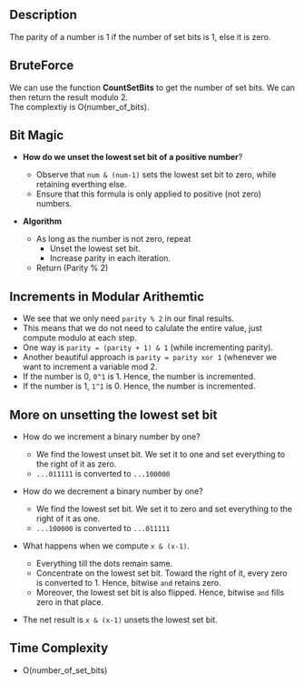 ## Description
The parity of a number is 1 if the number of set bits is 1, else it is zero.

## BruteForce
We can use the function **CountSetBits** to get the number of set bits. We can then return the result modulo 2.    
The complextiy is O(number_of_bits).


## Bit Magic
* **How do we unset the lowest set bit of a positive number**?   
  * Observe that `num & (num-1)` sets the lowest set bit to zero, while retaining everthing else.   
  * Ensure that this formula is only applied to positive (not zero) numbers.   
  
* **Algorithm**
  * As long as the number is not zero, repeat
    * Unset the lowest set bit.
    * Increase parity in each iteration.
  * Return (Parity % 2)


## Increments in Modular Arithemtic
* We see that we only need `parity % 2` in our final results. 
* This means that we do not need to calulate the entire value, just compute modulo at each step.
* One way is `parity = (parity + 1) & 1` (while incrementing parity).
* Another beautiful approach is `parity = parity xor 1` (whenever we want to increment a variable mod 2.
* If the number is 0, `0^1` is 1. Hence, the number is incremented.  
* If the number is 1, `1^1` is 0. Hence, the number is incremented.


## More on unsetting the lowest set bit
* How do we increment a binary number by one? 
  * We find the lowest unset bit. We set it to one and set everything to the right of it as zero.
  * `...011111` is converted to `...100000`
  
* How do we decrement a binary number by one?
  * We find the lowest set bit. We set it to zero and set everything to the right of it as one.
  * `...100000` is converted to `...011111`
  
* What happens when we compute `x & (x-1)`.
  * Everything till the dots remain same.
  * Concentrate on the lowest set bit. Toward the right of it, every zero is converted to 1. Hence, bitwise `and` retains zero.
  * Moreover, the lowest set bit is also flipped. Hence, bitwise `and` fills zero in that place.
  
* The net result is `x & (x-1)` unsets the lowest set bit.


## Time Complexity
* O(number_of_set_bits)
